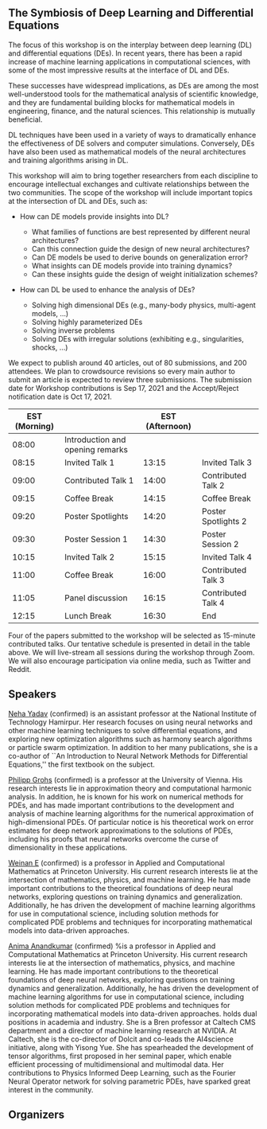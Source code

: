 ## The Symbiosis of Deep Learning and Differential Equations


The focus of this workshop is on the interplay between deep learning (DL) and differential equations (DEs).
In recent years, there has been a rapid increase of machine learning applications in computational sciences, with some of the most impressive results at the interface of DL and DEs. 

These successes have widespread implications, as DEs are among the most well-understood tools for the mathematical analysis of scientific knowledge, and they are fundamental building blocks for mathematical models in engineering, finance, and the natural sciences. 
This relationship is mutually beneficial.

DL techniques have been used in a variety of ways to dramatically enhance the effectiveness of DE solvers and computer simulations.
Conversely, DEs have also been used as mathematical models of the neural architectures and training algorithms arising in DL.

This workshop will aim to bring together researchers from each discipline to encourage intellectual exchanges and cultivate relationships between the two communities.
The scope of the workshop will include important topics at the intersection of DL and DEs, such as:

- How can DE models provide insights into DL?
  - What families of functions are best represented by different neural architectures?
  - Can this connection guide the design of new neural architectures?
  - Can DE models be used to derive bounds on generalization error?
  - What insights can DE models provide into training dynamics?
  - Can these insights guide the design of weight initialization schemes?    

- How can DL be used to enhance the analysis of DEs?
  - Solving high dimensional DEs (e.g., many-body physics, multi-agent models, …)
  - Solving highly parameterized DEs 
  - Solving inverse problems
  - Solving DEs with irregular solutions (exhibiting e.g., singularities, shocks, …)



We expect to publish around 40 articles, out of 80 submissions, and 200 attendees. We plan to crowdsource revisions so every main author to submit an article is expected to review three submissions. The submission date for Workshop contributions is Sep 17, 2021 and the  Accept/Reject notification date is  Oct 17, 2021.


| EST (Morning) |                                  | EST (Afternoon) |                     |
|---------------|----------------------------------|-----------------|---------------------|
| 08:00         | Introduction and opening remarks |                 |                     |
| 08:15         | Invited Talk 1                   | 13:15           | Invited Talk 3      |
| 09:00         | Contributed Talk 1               | 14:00           | Contributed Talk 2  |
| 09:15         | Coffee Break                     | 14:15           | Coffee Break        |
| 09:20         | Poster Spotlights                | 14:20           | Poster Spotlights 2 |
| 09:30         | Poster Session 1                 | 14:30           | Poster Session 2    |
| 10:15         | Invited Talk 2                   | 15:15           | Invited Talk 4      |
| 11:00         | Coffee Break                     | 16:00           | Contributed Talk 3  |
| 11:05         | Panel discussion                 | 16:15           | Contributed Talk 4  |
| 12:15         | Lunch Break                      | 16:30           | End                 |


Four of the papers submitted to the workshop will be selected as 15-minute contributed talks.
Our tentative schedule is presented in detail in the table above. We will live-stream all sessions during the workshop through Zoom. 
We will also encourage participation via online media, such as Twitter and
Reddit. 


## Speakers

[Neha Yadav](https://portfolios.nith.ac.in/index.php?/nith/dr-neha-yadav-) (confirmed) is an assistant professor at the National Institute of Technology Hamirpur. Her research focuses on using neural networks and other machine learning techniques to solve differential equations, and exploring new optimization algorithms such as harmony search algorithms or particle swarm optimization. In addition to her many publications, she is a co-author of ``An Introduction to Neural Network Methods for Differential Equations,'' the first textbook on the subject. 


[Philipp Grohs](https://mat.univie.ac.at/~grohs/) (confirmed) is a professor at the University of Vienna. His research interests lie in approximation theory and computational harmonic analysis. In addition, he is known for his work on numerical methods for PDEs, and has made important contributions to the development and analysis of machine learning algorithms for the numerical approximation of high-dimensional PDEs. Of particular notice is his theoretical work on error estimates for deep network approximations to the solutions of PDEs, including his proofs that neural networks overcome the curse of dimensionality in these applications. 

[Weinan E](https://web.math.princeton.edu/~weinan/) (confirmed) is a professor in Applied and Computational Mathematics at Princeton University. His current research interests lie at the intersection of mathematics, physics, and machine learning. He has made important contributions to the theoretical foundations of deep neural networks, exploring questions on training dynamics and generalization. Additionally, he has driven the development of machine learning algorithms for use in computational science, including solution methods for complicated PDE problems and techniques for incorporating mathematical models into data-driven approaches. 


[Anima Anandkumar](http://tensorlab.cms.caltech.edu/users/anima/) (confirmed) %is a professor in Applied and Computational Mathematics at Princeton University. His current research interests lie at the intersection of mathematics, physics, and machine learning. He has made important contributions to the theoretical foundations of deep neural networks, exploring questions on training dynamics and generalization. Additionally, he has driven the development of machine learning algorithms for use in computational science, including solution methods for complicated PDE problems and techniques for incorporating mathematical models into data-driven approaches. 
holds dual positions in academia and industry. She is a Bren professor at Caltech CMS department and a director of machine learning research at NVIDIA. At Caltech, she is the co-director of Dolcit and co-leads the AI4science initiative, along with Yisong Yue.
She has spearheaded the development of tensor algorithms, first proposed in her seminal paper, which enable efficient processing of multidimensional and multimodal data. Her contributions to Physics Informed Deep Learning, such as the Fourier Neural Operator network for solving parametric PDEs, have sparked great interest in the community.

## Organizers


